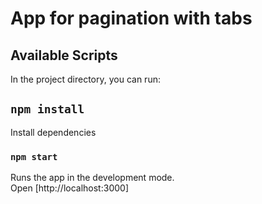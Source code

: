 # App for pagination with tabs

## Available Scripts

In the project directory, you can run:

## `npm install`

Install dependencies

### `npm start`

Runs the app in the development mode.\
Open [http://localhost:3000]
